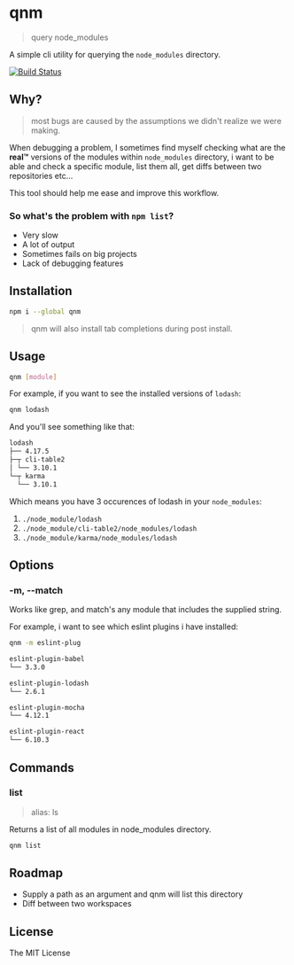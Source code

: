 # qnm
> query node_modules

A simple cli utility for querying the `node_modules` directory.

[![Build Status](https://circleci.com/gh/ranyitz/qnm/tree/master.svg?style=shield&circle-token=44b1fb1aa4b5bd58b977bda99d94d1be137ecbc3)](https://circleci.com/gh/ranyitz/qnm)

## Why?
> most bugs are caused by the assumptions we didn't realize we were making.

When debugging a problem, I sometimes find myself checking what are the **real™** versions of the modules within `node_modules` directory, i want to be able and check a specific module, list them all, get diffs between two repositories etc...

This tool should help me ease and improve this workflow.

### So what's the problem with `npm list`?
* Very slow
* A lot of output
* Sometimes fails on big projects
* Lack of debugging features

## Installation
```bash
npm i --global qnm
```

> qnm will also install tab completions during post install.

## Usage
```bash
qnm [module]
```

For example, if you want to see the installed versions of `lodash`:
```bash
qnm lodash
```

And you'll see something like that:
```bash
lodash
├── 4.17.5
├─┬ cli-table2
│ └── 3.10.1
└─┬ karma
  └── 3.10.1
```

Which means you have 3 occurences of lodash in your `node_modules`:
1. `./node_module/lodash`
2. `./node_module/cli-table2/node_modules/lodash`
3. `./node_module/karma/node_modules/lodash`

## Options

### -m, --match
Works like grep, and match's any module that includes the supplied string.

For example, i want to see which eslint plugins i have installed:

```bash
qnm -m eslint-plug

eslint-plugin-babel
└── 3.3.0

eslint-plugin-lodash
└── 2.6.1

eslint-plugin-mocha
└── 4.12.1

eslint-plugin-react
└── 6.10.3
```

## Commands

### list
> alias: ls

Returns a list of all modules in node_modules directory.
```bash
qnm list
```
## Roadmap

* Supply a path as an argument and qnm will list this directory
* Diff between two workspaces

## License
The MIT License